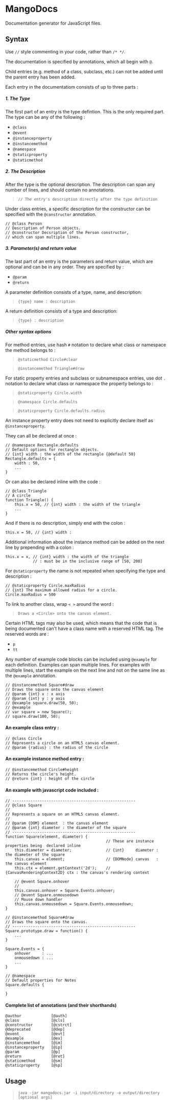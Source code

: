 MangoDocs
=========
Documentation generator for JavaScript files.

Syntax
------
Use `//` style commenting in your code, rather than `/* */`.

The documentation is specified by annotations,
which all begin with `@`.

Child entries (e.g. method of a class, subclass, etc.) can not
be added until the parent entry has been added.

Each entry in the documentatiom consists of up to three parts :

##### 1. The Type

The first part of an entry is the type defintion. This is
the only required part. The type can be any of the following :

- `@class`
- `@event`
- `@instanceproperty`
- `@instancemethod`
- `@namespace`
- `@staticproperty`
- `@staticmethod`

##### 2. The Description

After the type is the optional description. The
description can span any number of lines, and should
contain no annotations.

> `// The entry's description directly after the type definition`

Under class entries, a specific description for the constructor
can be specified with the `@constructor` annotation.

    // @class Person
    // Description of Person objects.
    // @constructor Decsription of the Person constructor,
    // which can span multiple lines.

##### 3. Parameter(s) and return value

The last part of an entry is the parameters and return value,
which are optional and can be in any order. They are specified by :

- `@param`
- `@return`

A parameter definition consists of a type, name, and description:
> `{type} name : description`

A return definition consists of a type and description:
> `{type} : description`

##### Other syntax options

For method entries, use hash `#` notation to declare what class or
namespace the method belongs to :

> `@staticmethod Circle#clear`

> `@instancemethod Triangle#draw`

For static property entries and subclass or subnamespace entries, use dot
`.` notation to declare what class or namespace the property belongs
to :

> `@staticproperty Circle.width`

> `@namespace Circle.defaults`

> `@staticproperty Circle.defaults.radius`

An instance property entry does not need to explicitly declare itself
as `@instanceproperty`.

They can all be declared at once :

    // @namespace Rectangle.defaults
    // Default options for rectangle objects.
    // {int} width : the width of the rectangle {@default 50}
    Rectangle.defaults = {
        width : 50,
        ...
    }

Or can also be declared inline with the code :

    // @class Triangle
    // A circle
    function Triangle() {
        this.x = 50, // {int} width : the width of the triangle
        ...
    }

And if there is no description, simply end with the colon :

    this.x = 50, // {int} width :

Additional information about the instance method can be added on the next line
by prepending with a colon :

    this.x = x, // {int} width : the width of the triangle
                // : must be in the inclusive range of [50, 200]

For `@staticproperty` the name is not repeated when specifying
the type and description :

    // @staticproperty Circle.maxRadius
    // {int} The maximum allowed radius for a circle.
    Circle.maxRadius = 500

To link to another class, wrap `< >` around the word :

>`Draws a <Circle> onto the canvas element.`

Certain HTML tags may also be used, which means that the code that
is being documented can't have a class name with a reserved HTML tag.
The reserved words are :

- `p`
- `tt`

Any number of example code blocks can be included using `@example`
for each definition. Examples can span multiple lines. For
examples with multiple lines, start the example on the next line
and not on the same line as the `@example` annotation.

    // @instancemethod Square#draw
    // Draws the square onto the canvas element
    // @param {int} x : x axis
    // @param {int} y : y axis
    // @example square.draw(50, 50);
    // @example
    // var square = new Square();
    // square.draw(100, 50);

#### An example class entry :

    // @class Circle
    // Represents a circle on an HTML5 canvas element.
    // @param {radius} : the radius of the circle

#### An example instance method entry :

    // @instancemethod Circle#height
    // Returns the circle's height.
    // @return {int} : height of the circle

#### An example with javascript code included :

    // ------------------------------------------------------
    // @class Square
    //
    // Represents a square on an HTML5 canvas element.
    //
    // @param {DOM} element  : the canvas element
    // @param {int} diameter : the diameter of the square
    // ------------------------------------------------------
    function Square(element, diameter) {
                                                // These are instance properties being  declared inline
        this.diameter = diameter;               // {int}     diameter : the diameter of the square
        this.canvas = element;                  // {DOMNode} canvas   : the canvas element
        this.ctx = element.getContext('2d');    // {CanvasRenderingContext2D} ctx : the canvas's rendering context

        // @event Square.onhover
        //
        this.canvas.onhover = Square.Events.onhover;
        // @event Square.onmousedown
        // Mouse down handler
        this.canvas.onmousedown = Square.Events.onmousedown;
    }

    // @instancemethod Square#draw
    // Draws the square onto the canvas.
    // ------------------------------------------------------
    Square.prototype.draw = function() {
        ...
    }

    Square.Events = {
        onhover     : ...
        onmousedown : ...
        ...
    }

    // @namespace
    // Default properties for Notes
    Square.defaults {

    }

#### Complete list of annotations (and their shorthands)

    @author             [@auth]
    @class              [@cls]
    @constructor        [@cstrct]
    @deprecated         [@dep]
    @event              [@evt]
    @example            [@ex]
    @instancemethod     [@im]
    @instanceproperty   [@ip]
    @param              [@p]
    @return             [@ret]
    @staticmethod       [@sm]
    @staticproperty     [@sp]

Usage
-----
> `java -jar mangodocs.jar -i input/directory -o output/directory [optional args]`